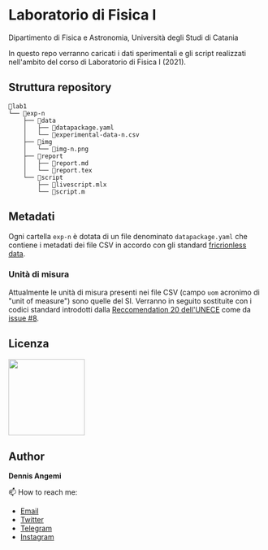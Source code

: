 # Laboratorio di Fisica I
Dipartimento di Fisica e Astronomia, Università degli Studi di Catania

In questo repo verranno caricati i dati sperimentali e gli script realizzati nell'ambito del corso di Laboratorio di Fisica I (2021).

## Struttura repository
```
📂lab1
└── 📂exp-n
    ├── 📂data
    │   ├── 📄datapackage.yaml
    │   └── 📄experimental-data-n.csv
    ├── 📂img
    │   └── 📄img-n.png
    ├── 📂report
    │   ├── 📄report.md
    │   └── 📄report.tex
    └── 📂script
        ├── 📄livescript.mlx
        └── 📄script.m
```

## Metadati
Ogni cartella `exp-n` è dotata di un file denominato `datapackage.yaml` che contiene i metadati dei file CSV in accordo con gli standard [fricrionless data](https://frictionlessdata.io/standards/#standards-toolkit).

### Unità di misura
Attualmente le unità di misura presenti nei file CSV (campo `uom` acronimo di "unit of measure") sono quelle del SI. Verranno in seguito sostituite con i codici standard introdotti dalla [Reccomendation 20 dell'UNECE](https://datahub.io/core/unece-units-of-measure) come da [issue #8](https://github.com/dennisangemi/lab1-dfa/issues/8).

## Licenza
<a href="https://creativecommons.org/licenses/by/4.0/"><img src="https://upload.wikimedia.org/wikipedia/commons/thumb/1/16/CC-BY_icon.svg/640px-CC-BY_icon.svg.png" width="150"/></a>

## Author
**Dennis Angemi**

📫 How to reach me:
  - [Email](mailto:dennisangemi@gmail.com)
  - [Twitter](https://twitter.com/dennisangemi)
  - [Telegram](https://t.me/dennisangemi)
  - [Instagram](http://instagram.com/dennisangemi)
